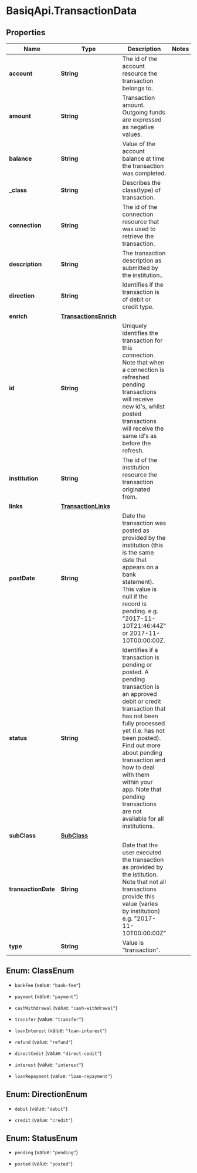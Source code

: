 # BasiqApi.TransactionData

## Properties
Name | Type | Description | Notes
------------ | ------------- | ------------- | -------------
**account** | **String** | The id of the account resource the transaction belongs to. | 
**amount** | **String** | Transaction amount. Outgoing funds are expressed as negative values. | 
**balance** | **String** | Value of the account balance at time the transaction was completed. | 
**_class** | **String** | Describes the class(type) of transaction. | 
**connection** | **String** | The id of the connection resource that was used to retrieve the transaction. | 
**description** | **String** | The transaction description as submitted by the institution.. | 
**direction** | **String** | Identifies if the transaction is of debit or credit type. | 
**enrich** | [**TransactionsEnrich**](TransactionsEnrich.md) |  | 
**id** | **String** | Uniquely identifies the transaction for this connection. Note that when a connection is refreshed pending transactions will receive new id's, whilst posted transactions will receive the same id's as before the refresh. | 
**institution** | **String** | The id of the institution resource the transaction originated from. | 
**links** | [**TransactionLinks**](TransactionLinks.md) |  | 
**postDate** | **String** | Date the transaction was posted as provided by the institution (this is the same date that appears on a bank statement). This value is null if the record is pending. e.g. \"2017-11-10T21:46:44Z\" or 2017-11-10T00:00:00Z. | 
**status** | **String** | Identifies if a transaction is pending or posted. A pending transaction is an approved debit or credit transaction that has not been fully processed yet (i.e. has not been posted). Find out more about pending transaction and how to deal with them within your app. Note that pending transactions are not available for all institutions. | 
**subClass** | [**SubClass**](SubClass.md) |  | 
**transactionDate** | **String** | Date that the user executed the transaction as provided by the istitution. Note that not all transactions provide this value (varies by institution) e.g. \"2017-11-10T00:00:00Z\" | 
**type** | **String** | Value is \"transaction\". | 


<a name="ClassEnum"></a>
## Enum: ClassEnum


* `bankFee` (value: `"bank-fee"`)

* `payment` (value: `"payment"`)

* `cashWithdrawal` (value: `"cash-withdrawal"`)

* `transfer` (value: `"transfer"`)

* `loanInterest` (value: `"loan-interest"`)

* `refund` (value: `"refund"`)

* `directCedit` (value: `"direct-cedit"`)

* `interest` (value: `"interest"`)

* `loanRepayment` (value: `"loan-repayment"`)




<a name="DirectionEnum"></a>
## Enum: DirectionEnum


* `debit` (value: `"debit"`)

* `credit` (value: `"credit"`)




<a name="StatusEnum"></a>
## Enum: StatusEnum


* `pending` (value: `"pending"`)

* `posted` (value: `"posted"`)




